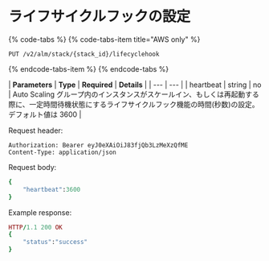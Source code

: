 # ライフサイクルフックの設定

{% code-tabs %}
{% code-tabs-item title="AWS only" %}
```text
PUT /v2/alm/stack/{stack_id}/lifecyclehook
```
{% endcode-tabs-item %}
{% endcode-tabs %}

| **Parameters** | **Type** | **Required** | **Details** |
| --- | --- |
| heartbeat | string | no | Auto Scaling グループ内のインスタンスがスケールイン、もしくは再起動する際に、一定時間待機状態にするライフサイクルフック機能の時間\(秒数\)の設定。デフォルト値は 3600 |

Request header:

```text
Authorization: Bearer eyJ0eXAiOiJ83fjQb3LzMeXzQfME
Content-Type: application/json
```

Request body:

```ruby
{
    "heartbeat":3600
}
```

Example response:

```ruby
HTTP/1.1 200 OK
{
    "status":"success"
}
```

